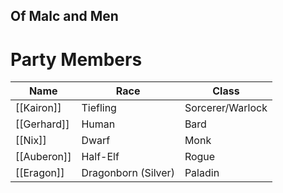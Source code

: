 ## Of Malc and Men

# Party Members
| Name        | Race                | Class            |
| ----------- | ------------------- | ---------------- |
| [[Kairon]]  | Tiefling            | Sorcerer/Warlock |
| [[Gerhard]] | Human               | Bard             |
| [[Nix]]     | Dwarf               | Monk             |
| [[Auberon]] | Half-Elf            | Rogue            |
| [[Eragon]]  | Dragonborn (Silver) | Paladin          |


